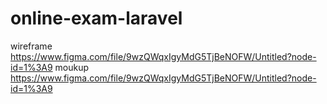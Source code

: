 
# online-exam-laravel

wireframe 
https://www.figma.com/file/9wzQWqxIgyMdG5TjBeNOFW/Untitled?node-id=1%3A9
moukup 
https://www.figma.com/file/9wzQWqxIgyMdG5TjBeNOFW/Untitled?node-id=1%3A9
